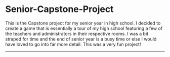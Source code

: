 # Senior-Capstone-Project

This is the Capstone project for my senior year in high school. I decided to create a game that is essentially a tour of my high school featuring a few of the teachers and administrators in their respective rooms. I was a bit straped for time and the end of senior year is  a busy time or else I would have loved to go into far more detail.
This was a very fun project!

-----